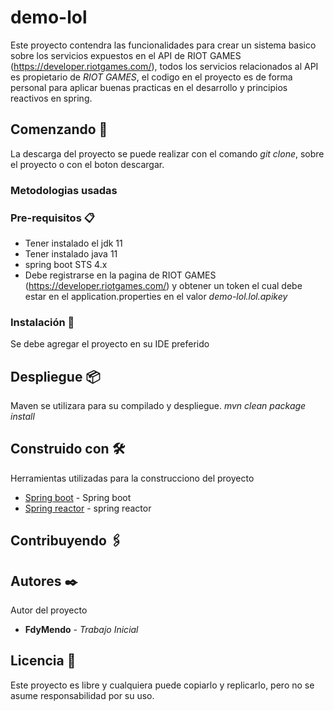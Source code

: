 # demo-lol

Este proyecto contendra las funcionalidades para crear un sistema basico sobre los servicios expuestos en el API de RIOT GAMES (https://developer.riotgames.com/), todos los servicios relacionados al API es propietario de *RIOT GAMES*, el codigo en el proyecto es de forma personal para aplicar buenas practicas en el desarrollo y principios reactivos en spring. 

## Comenzando 🚀

La descarga del proyecto se puede realizar con el comando *git clone*, sobre el proyecto o con el boton descargar.


### Metodologias usadas



### Pre-requisitos 📋

- Tener instalado el jdk 11
- Tener instalado java 11
- spring boot STS 4.x
- Debe registrarse en la pagina de RIOT GAMES (https://developer.riotgames.com/) y obtener un token el cual debe estar en el application.properties en el valor *demo-lol.lol.apikey*


### Instalación 🔧

Se debe agregar el proyecto en su IDE preferido

## Despliegue 📦

Maven se utilizara para su compilado y despliegue. *mvn clean package install*

## Construido con 🛠️

Herramientas utilizadas para la construcciono del proyecto

* [Spring boot](https://spring.io/projects/spring-boot) - Spring boot
* [Spring reactor](https://projectreactor.io/) - spring reactor


## Contribuyendo 🖇️

## Autores ✒️

Autor del proyecto

* **FdyMendo** - *Trabajo Inicial*

## Licencia 📄

Este proyecto es libre y cualquiera puede copiarlo y replicarlo, pero no se asume responsabilidad por su uso.
